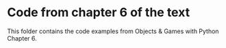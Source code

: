 # Code from chapter 6 of the text
This folder contains the code examples from Objects & Games with Python Chapter 6.
